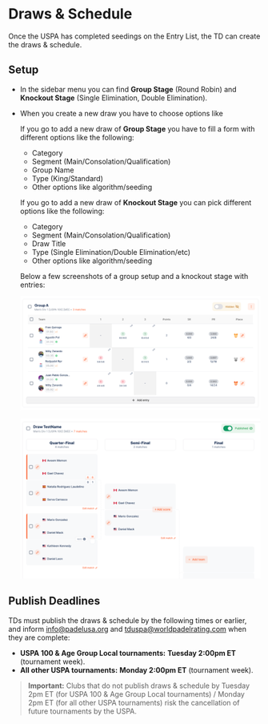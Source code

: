 # Draws & Schedule

Once the USPA has completed seedings on the Entry List, the TD can create the draws & schedule.

## Setup

* In the sidebar menu you can find **Group Stage** (Round Robin) and **Knockout Stage** (Single Elimination, Double Elimination). 

* When you create a new draw you have to choose options like

  If you go to add a new draw of **Group Stage** you have to fill a form with different options like the following:

    * Category
    * Segment (Main/Consolation/Qualification)
    * Group Name
    * Type (King/Standard)
    * Other options like algorithm/seeding

  If you go to add a new draw of **Knockout Stage** you can pick different options like the following:

    * Category
    * Segment (Main/Consolation/Qualification)
    * Draw Title
    * Type (Single Elimination/Double Elimination/etc)
    * Other options like algorithm/seeding
  
  Below a few screenshots of a group setup and a knockout stage with entries:

    ![RoundRobin](<../.gitbook/assets/screen_4.png>)

    ![Elimination](<../.gitbook/assets/screen_5.png>)


## Publish Deadlines

TDs must publish the draws & schedule by the following times or earlier, and inform [info@padelusa.org](mailto:info@padelusa.org) and [tduspa@worldpadelrating.com](mailto:tduspa@worldpadelrating.com) when they are complete:

* **USPA 100 & Age Group Local tournaments:** **Tuesday 2:00pm ET** (tournament week).
* **All other USPA tournaments:** **Monday 2:00pm ET** (tournament week).

> **Important:** Clubs that do not publish draws & schedule by Tuesday 2pm ET (for USPA 100 & Age Group Local tournaments) / Monday 2pm ET (for all other USPA tournaments) risk the cancellation of future tournaments by the USPA.


